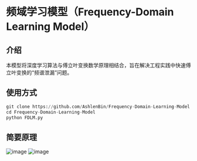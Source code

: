 # 频域学习模型（Frequency-Domain Learning Model）

## 介绍
本模型将深度学习算法与傅立叶变换数学原理相结合，旨在解决工程实践中快速傅立叶变换的“频谱泄漏”问题。

## 使用方式
```python
git clone https://github.com/AshlenBin/Frequency-Domain-Learning-Model.git
cd Frequency-Domain-Learning-Model
python FDLM.py
```

## 简要原理
![image](https://github.com/user-attachments/assets/c55210a6-49f0-41ff-bc59-71aab4557cee)
![image](https://github.com/user-attachments/assets/c483aa6f-26ae-4965-91b0-dfc426227869)


